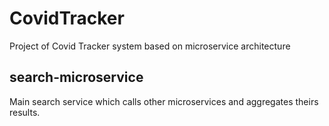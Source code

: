 # CovidTracker
Project of Covid Tracker system based on microservice architecture

## search-microservice
Main search service which calls other microservices and aggregates theirs results.